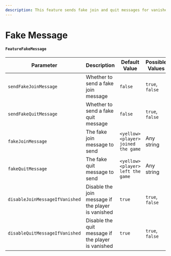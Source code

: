 ```yaml
---
description: This feature sends fake join and quit messages for vanished players.
---
```


# Fake Message

#### `FeatureFakeMessage`

| Parameter                      | Description                                        | Default Value                      | Possible Values |
| ------------------------------ | -------------------------------------------------- | ---------------------------------- | --------------- |
| `sendFakeJoinMessage`          | Whether to send a fake join message                | `false`                            | `true`, `false` |
| `sendFakeQuitMessage`          | Whether to send a fake quit message                | `false`                            | `true`, `false` |
| `fakeJoinMessage`              | The fake join message to send                      | `<yellow><player> joined the game` | Any string      |
| `fakeQuitMessage`              | The fake quit message to send                      | `<yellow><player> left the game`   | Any string      |
| `disableJoinMessageIfVanished` | Disable the join message if the player is vanished | `true`                             | `true`, `false` |
| `disableQuitMessageIfVanished` | Disable the quit message if the player is vanished | `true`                             | `true`, `false` |
